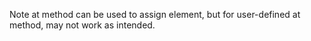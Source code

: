 Note at method can be used to assign element, but for user-defined at method, may not work as intended.